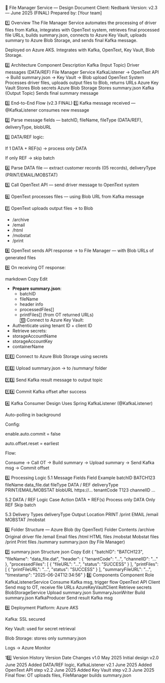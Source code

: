 📄 File Manager Service — Design Document
Client: Nedbank
Version: v2.3 — June 2025 (FINAL)
Prepared by: [Your team]

1️⃣ Overview
The File Manager Service automates the processing of driver files from Kafka, integrates with OpenText system, retrieves final processed file URLs, builds summary.json, connects to Azure Key Vault, uploads summary to Azure Blob Storage, and sends final Kafka message.

Deployed on Azure AKS. Integrates with Kafka, OpenText, Key Vault, Blob Storage.

2️⃣ Architecture
Component	Description
Kafka (Input Topic)	Driver messages (DATA/REF)
File Manager Service	KafkaListener → OpenText API → Build summary.json → Key Vault → Blob upload
OpenText System	Processes driver files, uploads output files to Blob, returns URLs
Azure Key Vault	Stores Blob secrets
Azure Blob Storage	Stores summary.json
Kafka (Output Topic)	Sends final summary message

3️⃣ End-to-End Flow (v2.3 FINAL)
1️⃣ Kafka message received — @KafkaListener consumes new message

2️⃣ Parse message fields — batchID, fileName, fileType (DATA/REF), deliveryType, blobURL

3️⃣ DATA/REF logic:

If 1 DATA + REF(s) → process only DATA

If only REF → skip batch

4️⃣ Parse DATA file — extract customer records (05 records), deliveryType (PRINT/EMAIL/MOBSTAT)

5️⃣ Call OpenText API — send driver message to OpenText system

6️⃣ OpenText processes files — using Blob URL from Kafka message

7️⃣ OpenText uploads output files → to Blob
- /archive
- /email
- /html
- /mobstat
- /print

8️⃣ OpenText sends API response → to File Manager — with Blob URLs of generated files

9️⃣ On receiving OT response:

markdown
Copy
Edit
- **Prepare summary.json**:
    - batchID  
    - fileName  
    - header info  
    - processedFiles[]  
    - printFiles[] (from OT returned URLs)  
🔟 Connect to Azure Key Vault:
- Authenticate using tenant ID + client ID
- Retrieve secrets:
- storageAccountName
- storageAccountKey
- containerName

1️⃣1️⃣ Connect to Azure Blob Storage using secrets

1️⃣2️⃣ Upload summary.json → to /summary/ folder

1️⃣3️⃣ Send Kafka result message to output topic

1️⃣4️⃣ Commit Kafka offset after success

4️⃣ Kafka Consumer Design
Uses Spring KafkaListener (@KafkaListener)

Auto-polling in background

Config:

enable.auto.commit = false

auto.offset.reset = earliest

Flow:

Consume → Call OT → Build summary → Upload summary → Send Kafka msg → Commit offset

5️⃣ Processing Logic
5.1 Message Fields
Field	Example
batchID	BATCH123
fileName	data_file.dat
fileType	DATA / REF
deliveryType	PRINT/EMAIL/MOBSTAT
blobURL	https://...
tenantCode	T123
channelID	...

5.2 DATA / REF Logic
Case	Action
DATA + REF(s)	Process only DATA
Only REF	Skip batch

5.3 Delivery Types
deliveryType	Output Location
PRINT	/print
EMAIL	/email
MOBSTAT	/mobstat

6️⃣ Folder Structure — Azure Blob (by OpenText)
Folder	Contents
/archive	Original driver file
/email	Email files
/html	HTML files
/mobstat	Mobstat files
/print	Print files
/summary	summary.json (by File Manager)

7️⃣ summary.json Structure
json
Copy
Edit
{
  "batchID": "BATCH123",
  "fileName": "data_file.dat",
  "header": {
    "tenantCode": "...",
    "channelID": "..."
  },
  "processedFiles": [
    { "fileURL": "...", "status": "SUCCESS" }
  ],
  "printFiles": [
    { "printFileURL": "...", "status": "SUCCESS" }
  ],
  "summaryFileURL": "...",
  "timestamp": "2025-06-24T12:34:56"
}
8️⃣ Components
Component	Role
KafkaListenerService	Consume Kafka msg, trigger flow
OpenText API Client	Send msg to OT, receive file URLs
AzureKeyVaultClient	Retrieve secrets
BlobStorageService	Upload summary.json
SummaryJsonWriter	Build summary.json
KafkaProducer	Send result Kafka msg

9️⃣ Deployment
Platform: Azure AKS

Kafka: SSL secured

Key Vault: used for secret retrieval

Blob Storage: stores only summary.json

Logs → Azure Monitor

10️⃣ Version History
Version	Date	Changes
v1.0	May 2025	Initial design
v2.0	June 2025	Added DATA/REF logic, KafkaListener
v2.1	June 2025	Added OpenText API step
v2.2	June 2025	Added Key Vault step
v2.3	June 2025	Final flow: OT uploads files, FileManager builds summary.json
